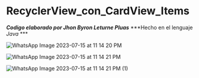 # RecyclerView_con_CardView_Items
***Codigo elaborado por Jhon Byron Leturne Pluas***
***Hecho en el lenguaje _Java_ ***

![WhatsApp Image 2023-07-15 at 11 14 20 PM](https://github.com/jhontheblack/RecyclerView_con_CardView_Items/assets/136009347/c778346b-7950-4248-bd15-da12178a2c0f)



![WhatsApp Image 2023-07-15 at 11 14 21 PM](https://github.com/jhontheblack/RecyclerView_con_CardView_Items/assets/136009347/ecb9503b-508d-47c4-86de-befeef10542e)


![WhatsApp Image 2023-07-15 at 11 14 21 PM (1)](https://github.com/jhontheblack/RecyclerView_con_CardView_Items/assets/136009347/8a81ead7-0993-44d3-9770-7db1ad270b7a)
